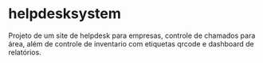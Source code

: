 # helpdesksystem
Projeto de um site de helpdesk para empresas, controle de chamados para área, além de controle de inventario com etiquetas qrcode e dashboard de relatórios.
